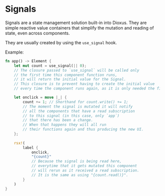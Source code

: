 # Signals

Signals are a state management solution built-in into Dioxus. They are simple reactive value containers that simplify the mutation and reading of state, even across components.

They are usually created by using the `use_signal` hook.

Example:

```rs
fn app() -> Element {
    let mut count = use_signal(|| 0); 
    // The closure passed to `use_signal` will be called only 
    // the first time this component function runs, 
    // it will return the initial value for the Signal. 
    // This closure is to prevent having to create the initial value 
    // every time the component runs again, as it is only needed the first time.

    let onclick = move |_| {
        count += 1; // Shorthand for count.write() += 1;
        // The moment the signal is mutated it will notify 
        // all the components that have a read subscription 
        // to this signal (in this case, only `app`) 
        // that there has been a change. 
        // When that happens they will all run 
        // their functions again and thus producing the new UI.
    };
    
    rsx!(
        label {
            onclick,
            "{count}" 
            // Because the signal is being read here, 
            // everytime that it gets mutated this component 
            // will rerun as it received a read subscription.
            // It is the same as using "{count.read()}".
        }
    )
}
```